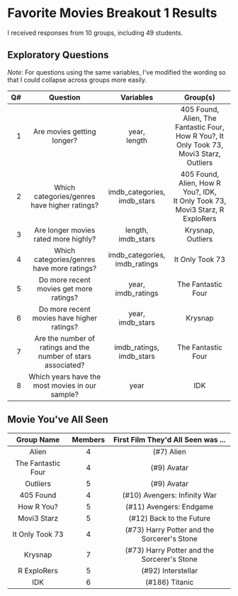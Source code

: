 # Favorite Movies Breakout 1 Results

I received responses from 10 groups, including 49 students.

## Exploratory Questions

*Note*: For questions using the same variables, I've modified the wording so that I could collapse across groups more easily.

Q# | Question | Variables | Group(s)
--: | :-----------------------: | :-----------------------: | :------------------------------------------:
1 | Are movies getting longer? | year, <br /> length | 405 Found, Alien, The Fantastic Four, How R You?, It Only Took 73, Movi3 Starz, Outliers
2 | Which categories/genres have higher ratings? | imdb_categories, <br /> imdb_stars | 405 Found, Alien, How R You?, IDK, <br /> It Only Took 73, Movi3 Starz, R ExploRers
3 | Are longer movies rated more highly? | length, <br /> imdb_stars | Krysnap, Outliers
4 | Which categories/genres have more ratings? | imdb_categories, <br /> imdb_ratings | It Only Took 73
5 | Do more recent movies get more ratings? | year, <br /> imdb_ratings | The Fantastic Four
6 | Do more recent movies have higher ratings? | year, <br /> imdb_stars | Krysnap
7 | Are the number of ratings and the number of stars associated? | imdb_ratings, <br /> imdb_stars | The Fantastic Four
8 | Which years have the most movies in our sample? | year | IDK

## Movie You've All Seen

Group Name | Members | First Film They'd All Seen was ...
:---------: | :-----: | :----------------------------------:
Alien | 4 | (#7) Alien
The Fantastic Four | 4 | (#9) Avatar
Outliers | 5 | (#9) Avatar
405 Found | 4 | (#10) Avengers: Infinity War
How R You? | 5 | (#11) Avengers: Endgame
Movi3 Starz | 5 | (#12) Back to the Future
It Only Took 73 | 4 | (#73) Harry Potter and the Sorcerer's Stone
Krysnap | 7 | (#73) Harry Potter and the Sorcerer's Stone
R ExploRers | 5 | (#92) Interstellar
IDK | 6 | (#186) Titanic
